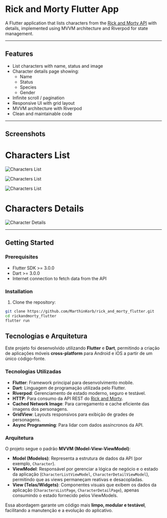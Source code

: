 # Rick and Morty Flutter App

A Flutter application that lists characters from the [Rick and Morty API](https://rickandmortyapi.com/) with details, implemented using MVVM architecture and Riverpod for state management.

---

## Features

- List characters with name, status and image
- Character details page showing:
  - Name
  - Status
  - Species
  - Gender
- Infinite scroll / pagination
- Responsive UI with grid layout
- MVVM architecture with Riverpod
- Clean and maintainable code

---

## Screenshots

# Characters List

![Characters List](./assets/image.png)

![Characters List](./assets/image-2.png)

![Characters List](./assets/a.gif)

# Characters Details

![Character Details](./assets/image-1.png)

---

## Getting Started

### Prerequisites

- Flutter SDK >= 3.0.0
- Dart >= 3.0.0
- Internet connection to fetch data from the API

### Installation

1. Clone the repository:

```bash
git clone https://github.com/MarthinKorb/rick_and_morty_flutter.git
cd rickandmorty_flutter
flutter run
```

## Tecnologias e Arquitetura

Este projeto foi desenvolvido utilizando **Flutter** e **Dart**, permitindo a criação de aplicações móveis **cross-platform** para Android e iOS a partir de um único código-fonte.

### Tecnologias Utilizadas

- **Flutter**: Framework principal para desenvolvimento mobile.
- **Dart**: Linguagem de programação utilizada pelo Flutter.
- **Riverpod**: Gerenciamento de estado moderno, seguro e testável.
- **HTTP**: Para consumo da API REST do [Rick and Morty](https://rickandmortyapi.com/).
- **Cached Network Image**: Para carregamento e cache eficiente das imagens dos personagens.
- **GridView**: Layouts responsivos para exibição de grades de personagens.
- **Async Programming**: Para lidar com dados assíncronos da API.

### Arquitetura

O projeto segue o padrão **MVVM (Model-View-ViewModel)**:

- **Model (Modelos)**: Representa a estrutura de dados da API (por exemplo, `Character`).
- **ViewModel**: Responsável por gerenciar a lógica de negócio e o estado da aplicação (`CharacterListViewModel`, `CharacterDetailViewModel`), permitindo que as views permaneçam reativas e desacopladas.
- **View (Telas/Widgets)**: Componentes visuais que exibem os dados da aplicação (`CharactersListPage`, `CharacterDetailPage`), apenas consumindo o estado fornecido pelos ViewModels.

Essa abordagem garante um código mais **limpo, modular e testável**, facilitando a manutenção e a evolução do aplicativo.
